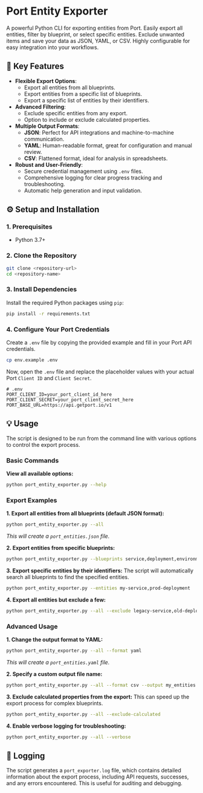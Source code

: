 # Port Entity Exporter

A powerful Python CLI for exporting entities from Port. Easily export all entities, filter by blueprint, or select specific entities. Exclude unwanted items and save your data as JSON, YAML, or CSV. Highly configurable for easy integration into your workflows.

## 🚀 Key Features

- **Flexible Export Options**:
  - Export all entities from all blueprints.
  - Export entities from a specific list of blueprints.
  - Export a specific list of entities by their identifiers.
- **Advanced Filtering**:
  - Exclude specific entities from any export.
  - Option to include or exclude calculated properties.
- **Multiple Output Formats**:
  - **JSON**: Perfect for API integrations and machine-to-machine communication.
  - **YAML**: Human-readable format, great for configuration and manual review.
  - **CSV**: Flattened format, ideal for analysis in spreadsheets.
- **Robust and User-Friendly**:
  - Secure credential management using `.env` files.
  - Comprehensive logging for clear progress tracking and troubleshooting.
  - Automatic help generation and input validation.

## ⚙️ Setup and Installation

### 1. Prerequisites
- Python 3.7+

### 2. Clone the Repository
```bash
git clone <repository-url>
cd <repository-name>
```

### 3. Install Dependencies
Install the required Python packages using `pip`:
```bash
pip install -r requirements.txt
```

### 4. Configure Your Port Credentials
Create a `.env` file by copying the provided example and fill in your Port API credentials.

```bash
cp env.example .env
```

Now, open the `.env` file and replace the placeholder values with your actual Port `Client ID` and `Client Secret`.

```dotenv
# .env
PORT_CLIENT_ID=your_port_client_id_here
PORT_CLIENT_SECRET=your_port_client_secret_here
PORT_BASE_URL=https://api.getport.io/v1
```

## 💡 Usage

The script is designed to be run from the command line with various options to control the export process.

### Basic Commands

**View all available options:**
```bash
python port_entity_exporter.py --help
```

### Export Examples

**1. Export all entities from all blueprints (default JSON format):**
```bash
python port_entity_exporter.py --all
```
*This will create a `port_entities.json` file.*

**2. Export entities from specific blueprints:**
```bash
python port_entity_exporter.py --blueprints service,deployment,environment
```

**3. Export specific entities by their identifiers:**
The script will automatically search all blueprints to find the specified entities.
```bash
python port_entity_exporter.py --entities my-service,prod-deployment
```

**4. Export all entities but exclude a few:**
```bash
python port_entity_exporter.py --all --exclude legacy-service,old-deployment
```

### Advanced Usage

**1. Change the output format to YAML:**
```bash
python port_entity_exporter.py --all --format yaml
```
*This will create a `port_entities.yaml` file.*

**2. Specify a custom output file name:**
```bash
python port_entity_exporter.py --all --format csv --output my_entities.csv
```

**3. Exclude calculated properties from the export:**
This can speed up the export process for complex blueprints.
```bash
python port_entity_exporter.py --all --exclude-calculated
```

**4. Enable verbose logging for troubleshooting:**
```bash
python port_entity_exporter.py --all --verbose
```

## 📝 Logging

The script generates a `port_exporter.log` file, which contains detailed information about the export process, including API requests, successes, and any errors encountered. This is useful for auditing and debugging. 